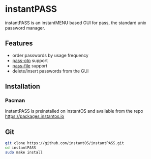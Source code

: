 # instantPASS

instantPASS is an instantMENU based GUI for pass, the standard unix password manager.

## Features

- order passwords by usage frequency
- [pass-otp](https://github.com/tadfisher/pass-otp) support
- [pass-file](https://github.com/dvogt23/pass-file) support
- delete/insert passwords from the GUI

## Installation

### Pacman

instantPASS is preinstalled on instantOS and available from the repo https://packages.instantos.io

## Git

```sh
git clone https://github.com/instantOS/instantPASS.git
cd instantPASS
sudo make install
```
